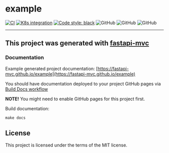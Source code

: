 # example
[![CI](https://github.com/fastapi-mvc/example/actions/workflows/main.yml/badge.svg?branch=master)](https://github.com/fastapi-mvc/example/actions/workflows/main.yml)
[![K8s integration](https://github.com/fastapi-mvc/example/actions/workflows/integration.yml/badge.svg)](https://github.com/fastapi-mvc/example/actions/workflows/integration.yml)
[![Code style: black](https://img.shields.io/badge/code%20style-black-000000.svg)](https://github.com/psf/black)
![GitHub](https://img.shields.io/badge/fastapi-v.0.82.0-blue)
![GitHub](https://img.shields.io/badge/python-3.7%20%7C%203.8%20%7C%203.9%20%7C%203.10-blue)
![GitHub](https://img.shields.io/badge/license-MIT-blue)

---

## This project was generated with [fastapi-mvc](https://github.com/fastapi-mvc/fastapi-mvc)

### Documentation

Example generated project documentation: [https://fastapi-mvc.github.io/example](https://fastapi-mvc.github.io/example)

You should have documentation deployed to your project GitHub pages via [Build Docs workflow](https://github.com/fastapi-mvc/example/actions/workflows/docs.yml)

**NOTE!** You might need to enable GitHub pages for this project first.

Build documentation:
```shell
make docs
```

## License

This project is licensed under the terms of the MIT license.
